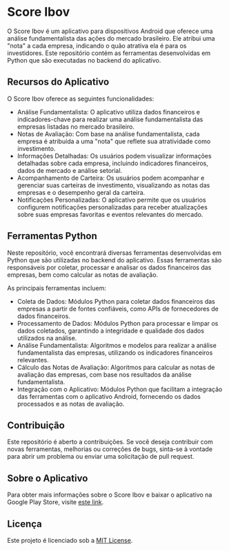 # Score Ibov

O Score Ibov é um aplicativo para dispositivos Android que oferece uma análise fundamentalista das ações do mercado brasileiro. Ele atribui uma "nota" a cada empresa, indicando o quão atrativa ela é para os investidores. Este repositório contém as ferramentas desenvolvidas em Python que são executadas no backend do aplicativo.

## Recursos do Aplicativo

O Score Ibov oferece as seguintes funcionalidades:

- Análise Fundamentalista: O aplicativo utiliza dados financeiros e indicadores-chave para realizar uma análise fundamentalista das empresas listadas no mercado brasileiro.
- Notas de Avaliação: Com base na análise fundamentalista, cada empresa é atribuída a uma "nota" que reflete sua atratividade como investimento.
- Informações Detalhadas: Os usuários podem visualizar informações detalhadas sobre cada empresa, incluindo indicadores financeiros, dados de mercado e análise setorial.
- Acompanhamento de Carteira: Os usuários podem acompanhar e gerenciar suas carteiras de investimento, visualizando as notas das empresas e o desempenho geral da carteira.
- Notificações Personalizadas: O aplicativo permite que os usuários configurem notificações personalizadas para receber atualizações sobre suas empresas favoritas e eventos relevantes do mercado.

## Ferramentas Python

Neste repositório, você encontrará diversas ferramentas desenvolvidas em Python que são utilizadas no backend do aplicativo. Essas ferramentas são responsáveis por coletar, processar e analisar os dados financeiros das empresas, bem como calcular as notas de avaliação.

As principais ferramentas incluem:

- Coleta de Dados: Módulos Python para coletar dados financeiros das empresas a partir de fontes confiáveis, como APIs de fornecedores de dados financeiros.
- Processamento de Dados: Módulos Python para processar e limpar os dados coletados, garantindo a integridade e qualidade dos dados utilizados na análise.
- Análise Fundamentalista: Algoritmos e modelos para realizar a análise fundamentalista das empresas, utilizando os indicadores financeiros relevantes.
- Cálculo das Notas de Avaliação: Algoritmos para calcular as notas de avaliação das empresas, com base nos resultados da análise fundamentalista.
- Integração com o Aplicativo: Módulos Python que facilitam a integração das ferramentas com o aplicativo Android, fornecendo os dados processados e as notas de avaliação.

## Contribuição

Este repositório é aberto a contribuições. Se você deseja contribuir com novas ferramentas, melhorias ou correções de bugs, sinta-se à vontade para abrir um problema ou enviar uma solicitação de pull request.

## Sobre o Aplicativo

Para obter mais informações sobre o Score Ibov e baixar o aplicativo na Google Play Store, visite [este link](https://play.google.com/store/apps/details?id=com.alternativadigital.scoreibov).

## Licença

Este projeto é licenciado sob a [MIT License](LICENSE).
